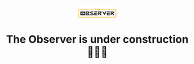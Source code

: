 
<div align="center">
  <img src="/public/images/logo.svg" width="100px" height="auto" />
<h1>The Observer is under construction 👷🏾🚧</h1>

</div>
